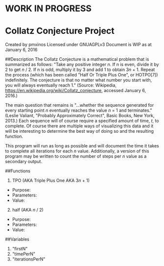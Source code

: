 # WORK IN PROGRESS

# Collatz Conjecture Project
Created by pmxinos
Licensed under GNUAGPLv3
Document is WIP as at January 6, 2016

##Description
The Collatz Conjecture is a mathematical problem that is summarized as follows:
"Take any positive integer *n*. If n is even, divide it by 2 to get *n* / 2. If n is odd, multiply it by 3 and add 1 to obtain 3*n* + 1. Repeat the process (which has been called "Half Or Triple Plus One", or HOTPO[7]) indefinitely. The conjecture is that no matter what number you start with, you will always eventually reach 1." (Source: Wikipedia, https://en.wikipedia.org/wiki/Collatz_conjecture, accessed January 6, 2016.)

The main question that remains is "...whether the sequence generated for every starting point *n* eventually reaches the value *n* = 1 and terminates." (Leslie Valiant, "Probably Approximately Correct", Basic Books, New York, 2013.) Each sequence will of course require a specified amount of time, *t*, to complete. Of course there are multiple ways of visualizing this data and it will be interesting to determine the best way of doing so and the resulting function. 

This program will run as long as possible and will document the time it takes to complete all iterations for each *n* value. Additionally, a version of this program may be written to count the number of steps per *n* value as a secondary output.

##Functions
1. TPO (AKA Triple Plus One AKA 3*n* + 1)
  * Purpose:
  * Parameters:
  * Value:
2. half (AKA *n* / 2)
  * Purpose:
  * Parameters:
  * Value:


##Variables
1. "firstN"
2. "timePerN"
3. "iterationsPerN"


